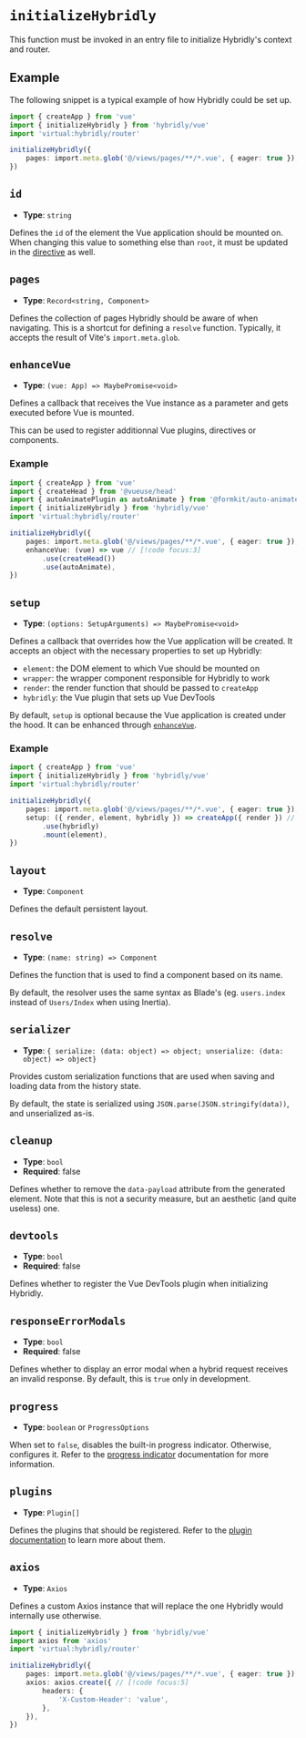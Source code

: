 # `initializeHybridly`

This function must be invoked in an entry file to initialize Hybridly's context and router.

## Example

The following snippet is a typical example of how Hybridly could be set up.

```ts
import { createApp } from 'vue'
import { initializeHybridly } from 'hybridly/vue'
import 'virtual:hybridly/router'

initializeHybridly({
	pages: import.meta.glob('@/views/pages/**/*.vue', { eager: true }),
})
```

## `id`

- **Type**: `string`

Defines the `id` of the element the Vue application should be mounted on. When changing this value to something else than `root`, it must be updated in the [directive](../laravel/directives.md#id) as well.

## `pages`

- **Type**: `Record<string, Component>`

Defines the collection of pages Hybridly should be aware of when navigating. This is a shortcut for defining a `resolve` function. Typically, it accepts the result of Vite's `import.meta.glob`.

## `enhanceVue`

- **Type**: `(vue: App) => MaybePromise<void>`

Defines a callback that receives the Vue instance as a parameter and gets executed before Vue is mounted. 

This can be used to register additionnal Vue plugins, directives or components.

### Example

```ts
import { createApp } from 'vue'
import { createHead } from '@vueuse/head'
import { autoAnimatePlugin as autoAnimate } from '@formkit/auto-animate/vue'
import { initializeHybridly } from 'hybridly/vue'
import 'virtual:hybridly/router'

initializeHybridly({
	pages: import.meta.glob('@/views/pages/**/*.vue', { eager: true }),
	enhanceVue: (vue) => vue // [!code focus:3]
		.use(createHead())
		.use(autoAnimate),
})
```

## `setup`

- **Type**: `(options: SetupArguments) => MaybePromise<void>`

Defines a callback that overrides how the Vue application will be created. It accepts an object with the necessary properties to set up Hybridly:

- `element`: the DOM element to which Vue should be mounted on
- `wrapper`: the wrapper component responsible for Hybridly to work
- `render`: the render function that should be passed to `createApp`
- `hybridly`: the Vue plugin that sets up Vue DevTools

By default, `setup` is optional because the Vue application is created under the hood. It can be enhanced through [`enhanceVue`](#enhancevue).

### Example

```ts
import { createApp } from 'vue'
import { initializeHybridly } from 'hybridly/vue'
import 'virtual:hybridly/router'

initializeHybridly({
	pages: import.meta.glob('@/views/pages/**/*.vue', { eager: true }),
	setup: ({ render, element, hybridly }) => createApp({ render }) // [!code focus:3]
		.use(hybridly)
		.mount(element),
})
```

## `layout`

- **Type**: `Component`

Defines the default persistent layout.

## `resolve`

- **Type**: `(name: string) => Component`

Defines the function that is used to find a component based on its name. 

By default, the resolver uses the same syntax as Blade's (eg. `users.index` instead of `Users/Index` when using Inertia).

## `serializer`

- **Type**: `{ serialize: (data: object) => object; unserialize: (data: object) => object}`

Provides custom serialization functions that are used when saving and loading data from the history state.

By default, the state is serialized using `JSON.parse(JSON.stringify(data))`, and unserialized as-is.

## `cleanup`

- **Type**: `bool`
- **Required**: false

Defines whether to remove the `data-payload` attribute from the generated element. Note that this is not a security measure, but an aesthetic (and quite useless) one.

## `devtools`

- **Type**: `bool`
- **Required**: false

Defines whether to register the Vue DevTools plugin when initializing Hybridly.

## `responseErrorModals`

- **Type**: `bool`
- **Required**: false

Defines whether to display an error modal when a hybrid request receives an invalid response. By default, this is `true` only in development.

## `progress`

- **Type**: `boolean` or `ProgressOptions`

When set to `false`, disables the built-in progress indicator. Otherwise, configures it. Refer to the [progress indicator](../../guide/progress-indicator.md) documentation for more information.

## `plugins`

- **Type**: `Plugin[]`

Defines the plugins that should be registered. Refer to the [plugin documentation](../../guide/plugins.md) to learn more about them.

## `axios`

- **Type**: `Axios`

Defines a custom Axios instance that will replace the one Hybridly would internally use otherwise.

```ts
import { initializeHybridly } from 'hybridly/vue'
import axios from 'axios'
import 'virtual:hybridly/router'

initializeHybridly({
	pages: import.meta.glob('@/views/pages/**/*.vue', { eager: true }),
	axios: axios.create({ // [!code focus:5]
		headers: {
			'X-Custom-Header': 'value',
		},
	}),
})
```
